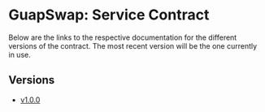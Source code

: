 # GuapSwap: Service Contract
Below are the links to the respective documentation for the different versions of the contract. The most recent version will be the one currently in use.

## Versions
- [v1.0.0](v1/README.md)